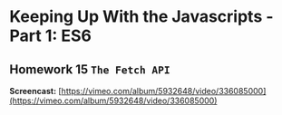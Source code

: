 # Keeping Up With the Javascripts - Part 1: ES6

## Homework 15 `The Fetch API`

**Screencast:** [https://vimeo.com/album/5932648/video/336085000](https://vimeo.com/album/5932648/video/336085000)
